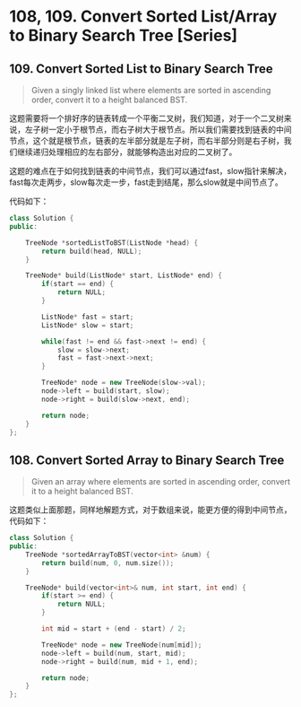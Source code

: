 # 108, 109. Convert Sorted List/Array to Binary Search Tree \[Series\]

## 109. Convert Sorted List to Binary Search Tree

> Given a singly linked list where elements are sorted in ascending order, convert it to a height balanced BST.

这题需要将一个排好序的链表转成一个平衡二叉树，我们知道，对于一个二叉树来说，左子树一定小于根节点，而右子树大于根节点。所以我们需要找到链表的中间节点，这个就是根节点，链表的左半部分就是左子树，而右半部分则是右子树，我们继续递归处理相应的左右部分，就能够构造出对应的二叉树了。

这题的难点在于如何找到链表的中间节点，我们可以通过fast，slow指针来解决，fast每次走两步，slow每次走一步，fast走到结尾，那么slow就是中间节点了。

代码如下：

```cpp
class Solution {
public:

    TreeNode *sortedListToBST(ListNode *head) {
        return build(head, NULL);
    }

    TreeNode* build(ListNode* start, ListNode* end) {
        if(start == end) {
            return NULL;
        }

        ListNode* fast = start;
        ListNode* slow = start;

        while(fast != end && fast->next != end) {
            slow = slow->next;
            fast = fast->next->next;
        }

        TreeNode* node = new TreeNode(slow->val);
        node->left = build(start, slow);
        node->right = build(slow->next, end);

        return node;
    }
};
```

## 108. Convert Sorted Array to Binary Search Tree

> Given an array where elements are sorted in ascending order, convert it to a height balanced BST.

这题类似上面那题，同样地解题方式，对于数组来说，能更方便的得到中间节点，代码如下：

```cpp
class Solution {
public:
    TreeNode *sortedArrayToBST(vector<int> &num) {
        return build(num, 0, num.size());
    }

    TreeNode* build(vector<int>& num, int start, int end) {
        if(start >= end) {
            return NULL;
        }

        int mid = start + (end - start) / 2;

        TreeNode* node = new TreeNode(num[mid]);
        node->left = build(num, start, mid);
        node->right = build(num, mid + 1, end);

        return node;
    }
};
```

